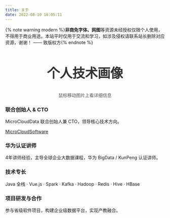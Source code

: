 ```yaml
---
title: 关于
date: 2022-08-10 16:05:11
---
```


{% note warning modern %}<b>非商免字体、网图</b>等资源未经授权仅限个人使用，不得用于商业用途。本站平时仅用于交流和学习，如涉及侵权请联系站长删除对应资源，谢谢！ —— 致版权方{% endnote %}


<link rel="stylesheet" href="/css/accordion-gallery.css">

<section>
      <header style="text-align: center; margin: 40px 0 20px;">
        <h1 style="font-size: 2.5rem; color: #333;">个人技术画像</h1>
        <p style="color: #555;">鼠标移动图片上看详细信息</p>
      </header>
      <div class="acc-gallery-container">
        <div class="acc-panel acc-active" id="identity">
          <div class="acc-overlay">
            <h3 class="acc-title">联合创始人 &amp; CTO</h3>
            <p class="acc-description">MicroCloudData 联合创始人兼 CTO，领导核心技术方向。</p>
            <a target="_blank" rel="noopener" href="https://www.microcloudsoftware.com">MicroCloudSoftware</a>
          </div>
        </div>
    <div class="acc-panel" id="teaching">
      <div class="acc-overlay">
        <h3 class="acc-title">华为认证讲师</h3>
        <p class="acc-description">4年讲师经验，主导全球企业大数据课程，华为 BigData / KunPeng 认证讲师。</p>
      </div>
    </div>
    <div class="acc-panel" id="skills">
      <div class="acc-overlay">
        <h3 class="acc-title">技术专长</h3>
        <p class="acc-description">Java 全栈 · Vue.js · Spark · Kafka · Hadoop · Redis · Hive · HBase</p>
      </div>
    </div>
    <div class="acc-panel" id="projects">
      <div class="acc-overlay">
        <h3 class="acc-title">项目研发与合作</h3>
        <p class="acc-description">参与省级软件项目，构建企业级数据平台，实现产教融合。</p>
      </div>
    </div>
  </div>
<script src="/js/accordion-gallery.js"></script>

</section>
